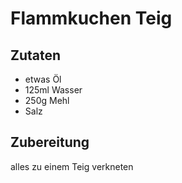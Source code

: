 # Flammkuchen Teig

## Zutaten

- etwas Öl
- 125ml Wasser
- 250g Mehl
- Salz

## Zubereitung

alles zu einem Teig verkneten
